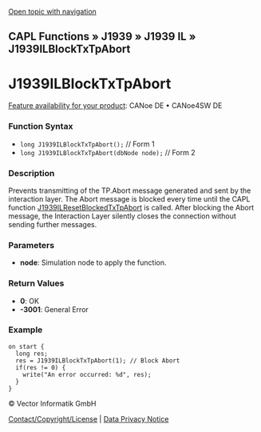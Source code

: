 [Open topic with navigation](../../../../../../CANoeDEFamily.htm#Topics/CAPLFunctions/J1939/J1939InteractionLayer/Functions/CAPLfunctionJ1939ILBlockTxTpAbort.md)

## CAPL Functions » J1939 » J1939 IL » J1939ILBlockTxTpAbort

# J1939ILBlockTxTpAbort

[Feature availability for your product](../../../../Shared/FeatureAvailability.md):  CANoe DE • CANoe4SW DE

### Function Syntax

- `long J1939ILBlockTxTpAbort();` // Form 1
- `long J1939ILBlockTxTpAbort(dbNode node);` // Form 2

### Description

Prevents transmitting of the TP.Abort message generated and sent by the interaction layer. The Abort message is blocked every time until the CAPL function [J1939ILResetBlockedTxTpAbort](CAPLfunctionJ1939ILResetBlockedTxTpAbort.md) is called. After blocking the Abort message, the Interaction Layer silently closes the connection without sending further messages.

### Parameters

- **node**: Simulation node to apply the function.

### Return Values

- **0**: OK
- **-3001**: General Error

### Example

```plaintext
on start {
  long res;
  res = J1939ILBlockTxTpAbort(1); // Block Abort
  if(res != 0) {
    write("An error occurred: %d", res);
  }
}
```

© Vector Informatik GmbH

[Contact/Copyright/License](../../../../Shared/ContactCopyrightLicense.md) | [Data Privacy Notice](https://www.vector.com/int/en/company/get-info/privacy-policy/)